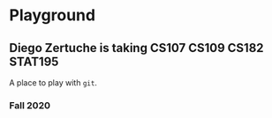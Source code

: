 # Playground
## Diego Zertuche is taking CS107 CS109 CS182 STAT195


A place to play with `git`.

### Fall 2020
